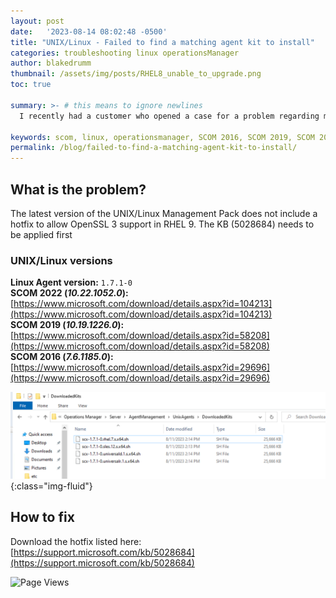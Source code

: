 ```yaml
---
layout: post
date:   '2023-08-14 08:02:48 -0500'
title: "UNIX/Linux - Failed to find a matching agent kit to install"
categories: troubleshooting linux operationsManager
author: blakedrumm
thumbnail: /assets/img/posts/RHEL8_unable_to_upgrade.png
toc: true

summary: >- # this means to ignore newlines
  I recently had a customer who opened a case for a problem regarding monitoring RHEL9 Linux Agents via SCOM. We were having trouble with the discovery wizard showing there were not any matching agent kits in SCOM.

keywords: scom, linux, operationsmanager, SCOM 2016, SCOM 2019, SCOM 2022, rhel, redhat, solaris, unix, scxagent, omiagent
permalink: /blog/failed-to-find-a-matching-agent-kit-to-install/
---
```

## What is the problem?

The latest version of the UNIX/Linux Management Pack does not include a hotfix to allow OpenSSL 3 support in RHEL 9. The KB (5028684) needs to be applied first

### UNIX/Linux versions
**Linux Agent version:** `1.7.1-0` \
**SCOM 2022 (*10.22.1052.0*):** [https://www.microsoft.com/download/details.aspx?id=104213](https://www.microsoft.com/download/details.aspx?id=104213) \
**SCOM 2019 (*10.19.1226.0*):** [https://www.microsoft.com/download/details.aspx?id=58208](https://www.microsoft.com/download/details.aspx?id=58208) \
**SCOM 2016 (*7.6.1185.0*):** [https://www.microsoft.com/download/details.aspx?id=29696](https://www.microsoft.com/download/details.aspx?id=29696)

![Linux Agent versions](/assets/img/posts/linux-mp-1.7.1-0.png){:class="img-fluid"}

## How to fix
Download the hotfix listed here: \
[https://support.microsoft.com/kb/5028684](https://support.microsoft.com/kb/5028684)

![Page Views](https://counter.blakedrumm.com/count/tag.svg?url=blakedrumm.com/blog/failed-to-find-a-matching-agent-kit-to-install//)

<!--
## Welcome to GitHub Pages

You can use the [editor on GitHub](https://github.com/blakedrumm/SCOM-Scripts-and-SQL/edit/master/docs/index.md) to maintain and preview the content for your website in Markdown files.

Whenever you commit to this repository, GitHub Pages will run [Jekyll](https://jekyllrb.com/) to rebuild the pages in your site, from the content in your Markdown files.

### Markdown

Markdown is a lightweight and easy-to-use syntax for styling your writing. It includes conventions for

```markdown
Syntax highlighted code block

# Header 1
## Header 2
### Header 3

- Bulleted
- List

1. Numbered
2. List

**Bold** and _Italic_ and `Code` text

[Link](url) and ![Image](src)
```

For more details see [GitHub Flavored Markdown](https://guides.github.com/features/mastering-markdown/).

### Jekyll Themes

Your Pages site will use the layout and styles from the Jekyll theme you have selected in your [repository settings](https://github.com/blakedrumm/SCOM-Scripts-and-SQL/settings/pages). The name of this theme is saved in the Jekyll `_config.yml` configuration file.

### Support or Contact

Having trouble with Pages? Check out our [documentation](https://docs.github.com/categories/github-pages-basics/) or [contact support](https://support.github.com/contact) and we’ll help you sort it out.

Tip:
To add auto-size pictures:
![/assets/img/posts/example.jpg](/assets/img/posts/example.jpg){:class="img-fluid"}
-->
